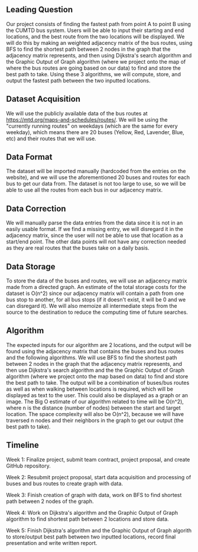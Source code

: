 ## Leading Question 
Our project consists of finding the fastest path from point A to point B using the CUMTD bus system. Users will be able to input their starting and end locations, and the best route from the two locations will be displayed. We will do this by making an weighted adjacency matrix of the bus routes, using BFS to find the shortest path between 2 nodes in the graph that the adjacency matrix represents, and then using Dijkstra's search algorithm and the Graphic Output of Graph algorithm (where we project onto the map of where the bus routes are going based on our data) to find and store the best path to take. Using these 3 algorithms, we will compute, store, and output the fastest path between the two inputted locations.

## Dataset Acquisition
We will use the publicly available data of the bus routes at https://mtd.org/maps-and-schedules/routes/.  We will be using the "currently running routes" on weekdays (which are the same for every weekday), which means there are 20 buses (Yellow, Red, Lavender, Blue, etc) and their routes that we will use.

## Data Format

 The dataset will be imported manually (hardcoded from the entries on the website), and we will use the aforementioned 20 buses and routes for each bus to get our data from. The dataset is not too large to use, so we will be able to use all the routes from each bus in our adjacency matrix.

## Data Correction
We will manually parse the data entries from the data since it is not in an easily usable format. If we find a missing entry, we will disregard it in the adjacency matrix, since the user will not be able to use that location as a start/end point. The other data points will not have any correction needed as they are real routes that the buses take on a daily basis.

## Data Storage

To store the data of the buses and routes, we will use an adjacency matrix made from a directed graph. An estimate of the total storage costs for the dataset is O(n^2) since our adjacency matrix will contain a path from one bus stop to another, for all bus stops (if it doesn't exist, it will be 0 and we can disregard it). We will also memoize all intermediate steps from the source to the destination to reduce the computing time of future searches.

## Algorithm 

 The expected inputs for our algorithm are 2 locations, and the output will be found using the adjacency matrix that contains the buses and bus routes and the following algorithms. We will use BFS to find the shortest path between 2 nodes in the graph that the adjacency matrix represents, and then use Dijkstra's search algorithm and the the Graphic Output of Graph algorithm (where we project onto the map based on data) to find and store the best path to take. The output will be a combination of buses/bus routes as well as when walking between locations is required, which will be displayed as text to the user. This could also be displayed as a graph or an image. The Big O estimate of our algorithm related to time will be O(n^2), where n is the distance (number of nodes) between the start and target location. The space complexity will also be O(n^2), because we will have traversed n nodes and their neighbors in the graph to get our output (the best path to take). 

## Timeline

Week 1: Finalize project, submit team contract, project proposal, and create GitHub repository.

Week 2: Resubmit project proposal, start data acquisition and processing of buses and bus routes to create graph with data.

Week 3: Finish creation of graph with data, work on BFS to find shortest path between 2 nodes of the graph.

Week 4: Work on Dijkstra's algorithm and the Graphic Output of Graph algorithm to find shortest path between 2 locations and store data.

Week 5: Finish Dijkstra's algorithm and the Graphic Output of Graph algorith to store/output best path between two inputted locations, record final presentation and write written report.
